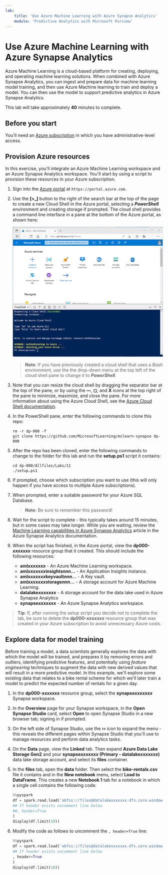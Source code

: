 ```yaml
---
lab:
    title: 'Use Azure Machine Learning with Azure Synapse Analytics'
    module: 'Predictive Analytics with Microsoft Purview'
---
```


# Use Azure Machine Learning with Azure Synapse Analytics

Azure Machine Learning is a cloud-based platform for creating, deploying, and operating machine learning solutions. When combined with Azure Synapse Analytics, you can ingest and prepare data for machine learning model training, and then use Azure Machine learning to train and deploy a model. You can then use the model to support predictive analytics in Azure Synapse Analytics.

This lab will take approximately **40** minutes to complete.

## Before you start

You'll need an [Azure subscription](https://azure.microsoft.com/free) in which you have administrative-level access.

## Provision Azure resources

In this exercise, you'll integrate an Azure Machine Learning workspace and an Azure Synapse Analytics workspace. You'll start by using a script to provision these resources in your Azure subscription.

1. Sign into the [Azure portal](https://portal.azure.com) at `https://portal.azure.com`.
2. Use the **[\>_]** button to the right of the search bar at the top of the page to create a new Cloud Shell in the Azure portal, selecting a ***PowerShell*** environment and creating storage if prompted. The cloud shell provides a command line interface in a pane at the bottom of the Azure portal, as shown here:

    ![Azure portal with a cloud shell pane](./images/cloud-shell.png)

    > **Note**: If you have previously created a cloud shell that uses a *Bash* environment, use the the drop-down menu at the top left of the cloud shell pane to change it to ***PowerShell***.

3. Note that you can resize the cloud shell by dragging the separator bar at the top of the pane, or by using the **&#8212;**, **&#9723;**, and **X** icons at the top right of the pane to minimize, maximize, and close the pane. For more information about using the Azure Cloud Shell, see the [Azure Cloud Shell documentation](https://docs.microsoft.com/azure/cloud-shell/overview).

4. In the PowerShell pane, enter the following commands to clone this repo:

    ```
    rm -r dp-000 -f
    git clone https://github.com/MicrosoftLearning/mslearn-synapse dp-000
    ```

5. After the repo has been cloned, enter the following commands to change to the folder for this lab and run the **setup.ps1** script it contains:

    ```
    cd dp-000/Allfiles/Labs/11
    ./setup.ps1
    ```

6. If prompted, choose which subscription you want to use (this will only happen if you have access to multiple Azure subscriptions).
7. When prompted, enter a suitable password for your Azure SQL Database.

    > **Note**: Be sure to remember this password!

8. Wait for the script to complete - this typically takes around 15 minutes, but in some cases may take longer. While you are waiting, review the [Machine Learning capabilities in Azure Synapse Analytics](https://docs.microsoft.com/azure/synapse-analytics/machine-learning/what-is-machine-learning) article in the Azure Synapse Analytics documentation.

9. When the script has finished, in the Azure portal, view the **dp000-*xxxxxxx*** resource group that it created. This should include the following resources:
    - **aml*xxxxxxx*** - An Azure Machine Learning workspace.
    - **aml*xxxxxxx*insights*nnn*...** - An Application Insights instance.
    - **aml*xxxxxxx*keyvault*nnn*...** - A Key vault.
    - **aml*xxxxxxx*storage*nnn*...** - A storage account for Azure Machine Learning.
    - **datalake*xxxxxxx*** - A storage account for the data lake used in Azure Synapse Analytics
    - **synapse*xxxxxxx*** - An Azure Synapse Analytics workspace.


> **Tip**: If, after running the setup script you decide not to complete the lab, be sure to delete the **dp000-*xxxxxxx*** resource group that was created in your Azure subscription to avoid unnecessary Azure costs.

## Explore data for model training

Before training a model, a data scientists generally explores the data with which the model will be trained, and prepares it by removing errors and outliers, identifying predictive features, and potentially using *feature engineering* techniques to augment the data with new derived values that will result in a more predictive model. In this example, we'll explore some existing data that relates to a bike rental scheme for which we'll later train a model to predict the expected number of rentals for a given day.

1. In the **dp000-*xxxxxxx*** resource group, select the **synapse*xxxxxxx*** Synapse workspace.
2. In the **Overview** page for your Synapse workspace, in the **Open Synapse Studio** card, select **Open** to open Synapse Studio in a new browser tab; signing in if prompted.
3. On the left side of Synapse Studio, use the **&rsaquo;&rsaquo;** icon to expand the menu - this reveals the different pages within Synapse Studio that you'll use to manage resources and perform data analytics tasks.
4. On the **Data** page, view the **Linked** tab. Then expand **Azure Data Lake Storage Gen2** and your **synapse*xxxxxxx* (Primary - datalake*xxxxxxx*)** data lake storage account, and select its **files** container.
5. In the **files** tab, open the **data** folder. Then select the **bike-rentals.csv** file it contains and in the **New notebook** menu, select **Load to DataFrame**. This creates a new **Notebook 1** tab for a notebook in which a single cell contains the following code:

    ```python
    %%pyspark
    df = spark.read.load('abfss://files@datalakexxxxxxx.dfs.core.windows.net/data/bike-rentals.csv', format='csv'
    ## If header exists uncomment line below
    ##, header=True
    )
    display(df.limit(10))
    ```

6. Modify the code as follows to uncomment the `, header=True` line:

    ```python
    %%pyspark
    df = spark.read.load('abfss://files@datalakexxxxxxx.dfs.core.windows.net/data/bike-rentals.csv', format='csv'
    ## If header exists uncomment line below
    , header=True
    )
    display(df.limit(10))
    ```